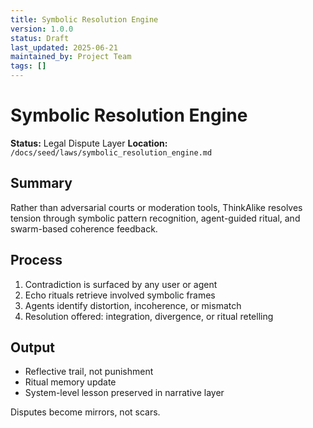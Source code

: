 ```yaml
---
title: Symbolic Resolution Engine
version: 1.0.0
status: Draft
last_updated: 2025-06-21
maintained_by: Project Team
tags: []
---
```


# Symbolic Resolution Engine

**Status:** Legal Dispute Layer
**Location:** `/docs/seed/laws/symbolic_resolution_engine.md`

## Summary

Rather than adversarial courts or moderation tools, ThinkAlike resolves tension through symbolic pattern recognition, agent-guided ritual, and swarm-based coherence feedback.

## Process

1. Contradiction is surfaced by any user or agent
2. Echo rituals retrieve involved symbolic frames
3. Agents identify distortion, incoherence, or mismatch
4. Resolution offered: integration, divergence, or ritual retelling

## Output

- Reflective trail, not punishment
- Ritual memory update
- System-level lesson preserved in narrative layer

Disputes become mirrors, not scars.
